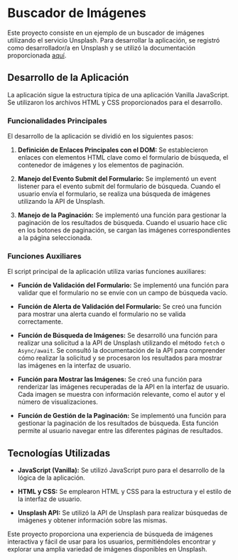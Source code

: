 # Buscador de Imágenes

Este proyecto consiste en un ejemplo de un buscador de imágenes utilizando el servicio Unsplash. Para desarrollar la aplicación, se registró como desarrollador/a en Unsplash y se utilizó la documentación proporcionada [aquí](https://unsplash.com/documentation).

## Desarrollo de la Aplicación

La aplicación sigue la estructura típica de una aplicación Vanilla JavaScript. Se utilizaron los archivos HTML y CSS proporcionados para el desarrollo.

### Funcionalidades Principales

El desarrollo de la aplicación se dividió en los siguientes pasos:

1. **Definición de Enlaces Principales con el DOM:** Se establecieron enlaces con elementos HTML clave como el formulario de búsqueda, el contenedor de imágenes y los elementos de paginación.

2. **Manejo del Evento Submit del Formulario:** Se implementó un event listener para el evento submit del formulario de búsqueda. Cuando el usuario envía el formulario, se realiza una búsqueda de imágenes utilizando la API de Unsplash.

3. **Manejo de la Paginación:** Se implementó una función para gestionar la paginación de los resultados de búsqueda. Cuando el usuario hace clic en los botones de paginación, se cargan las imágenes correspondientes a la página seleccionada.

### Funciones Auxiliares

El script principal de la aplicación utiliza varias funciones auxiliares:

- **Función de Validación del Formulario:** Se implementó una función para validar que el formulario no se envíe con un campo de búsqueda vacío.
  
- **Función de Alerta de Validación del Formulario:** Se creó una función para mostrar una alerta cuando el formulario no se valida correctamente.

- **Función de Búsqueda de Imágenes:** Se desarrolló una función para realizar una solicitud a la API de Unsplash utilizando el método `fetch` o `Async/await`. Se consultó la documentación de la API para comprender cómo realizar la solicitud y se procesaron los resultados para mostrar las imágenes en la interfaz de usuario.

- **Función para Mostrar las Imágenes:** Se creó una función para renderizar las imágenes recuperadas de la API en la interfaz de usuario. Cada imagen se muestra con información relevante, como el autor y el número de visualizaciones.

- **Función de Gestión de la Paginación:** Se implementó una función para gestionar la paginación de los resultados de búsqueda. Esta función permite al usuario navegar entre las diferentes páginas de resultados.

## Tecnologías Utilizadas

- **JavaScript (Vanilla):** Se utilizó JavaScript puro para el desarrollo de la lógica de la aplicación.
  
- **HTML y CSS:** Se emplearon HTML y CSS para la estructura y el estilo de la interfaz de usuario.

- **Unsplash API:** Se utilizó la API de Unsplash para realizar búsquedas de imágenes y obtener información sobre las mismas.

Este proyecto proporciona una experiencia de búsqueda de imágenes interactiva y fácil de usar para los usuarios, permitiéndoles encontrar y explorar una amplia variedad de imágenes disponibles en Unsplash.

